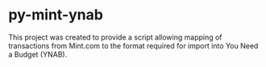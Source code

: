 # py-mint-ynab

This project was created to provide a script allowing mapping of transactions
from Mint.com to the format required for import into You Need a Budget (YNAB).